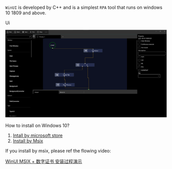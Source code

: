 `WinUI` is developed by C++ and is a simplest `RPA` tool that runs on windows 10 1809 and above.

Ui

![image thumb](./assets/full.png)

How to install on Windows 10?

1. [Intall by microsoft store](https://www.microsoft.com/store/productId/9N8HM4N6R77J)
2. [Install by Msix](https://youcarry.net/)



If you install by msix, please ref the flowing video:

[WinUI MSIX + 数字证书 安装过程演示](https://www.bilibili.com/video/BV1m44y1V7as?share_source=copy_web)
